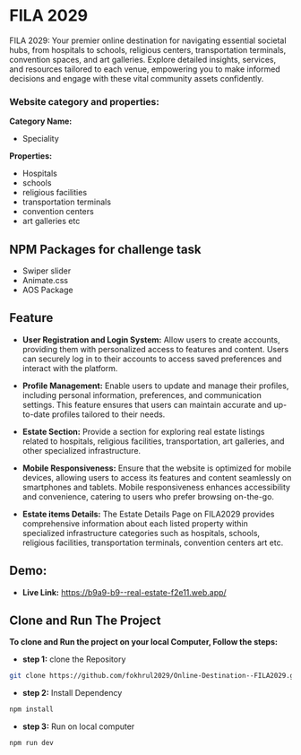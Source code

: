 # FILA 2029

FILA 2029: Your premier online destination for navigating essential societal hubs, from hospitals to schools, religious centers, transportation terminals, convention spaces, and art galleries. Explore detailed insights, services, and resources tailored to each venue, empowering you to make informed decisions and engage with these vital community assets confidently.

### Website category and properties:

**Category Name:**

- Speciality

**Properties:**

- Hospitals
- schools
- religious facilities
- transportation
  terminals
- convention centers
- art galleries etc

## NPM Packages for challenge task

- Swiper slider
- Animate.css
- AOS Package

## Feature

- **User Registration and Login System:** Allow users to create accounts, providing them with personalized access to features and content. Users can securely log in to their accounts to access saved preferences and interact with the platform.

- **Profile Management:** Enable users to update and manage their profiles, including personal information, preferences, and communication settings. This feature ensures that users can maintain accurate and up-to-date profiles tailored to their needs.

- **Estate Section:** Provide a section for exploring real estate listings related to hospitals, religious facilities, transportation, art galleries, and other specialized infrastructure.

- **Mobile Responsiveness:** Ensure that the website is optimized for mobile devices, allowing users to access its features and content seamlessly on smartphones and tablets. Mobile responsiveness enhances accessibility and convenience, catering to users who prefer browsing on-the-go.

- **Estate items Details:** The Estate Details Page on FILA2029 provides comprehensive information about each listed property within specialized infrastructure categories such as hospitals, schools, religious facilities, transportation terminals, convention centers art etc.

## Demo:

- **Live Link:** https://b9a9-b9--real-estate-f2e11.web.app/

## Clone and Run The Project

**To clone and Run the project on your local Computer, Follow the steps:**

- **step 1:** clone the Repository

```bash
git clone https://github.com/fokhrul2029/Online-Destination--FILA2029.git
```

- **step 2:** Install Dependency

```bash
npm install
```

- **step 3:** Run on local computer

```bash
npm run dev
```
